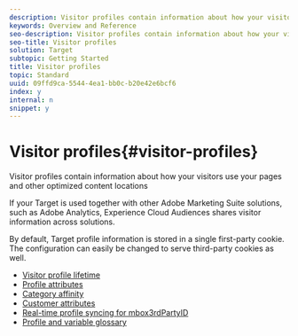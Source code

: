 ```yaml
---
description: Visitor profiles contain information about how your visitors use your pages and other optimized content locations
keywords: Overview and Reference
seo-description: Visitor profiles contain information about how your visitors use your pages and other optimized content locations
seo-title: Visitor profiles
solution: Target
subtopic: Getting Started
title: Visitor profiles
topic: Standard
uuid: 09ffd9ca-5544-4ea1-bb0c-b20e42e6bcf6
index: y
internal: n
snippet: y
---
```


# Visitor profiles{#visitor-profiles}

Visitor profiles contain information about how your visitors use your pages and other optimized content locations

If your Target is used together with other Adobe Marketing Suite solutions, such as Adobe Analytics, Experience Cloud Audiences shares visitor information across solutions.

By default, Target profile information is stored in a single first-party cookie. The configuration can easily be changed to serve third-party cookies as well. 

- [Visitor profile lifetime](c-visitor-profile-lifetime.md)
- [Profile attributes](c-profile-parameters.md)
- [Category affinity](c-category-affinity.md)
- [Customer attributes](c-working-with-customer-attributes.md)
- [Real-time profile syncing for mbox3rdPartyID](c-3rd-party-id.md)
- [Profile and variable glossary](r-variables-profiles-parameters-methods.md)
